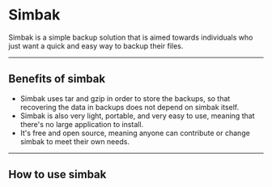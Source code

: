 # Simbak

Simbak is a simple backup solution that is aimed towards individuals who just want a quick and easy way to backup their files.

---
## Benefits of simbak

- Simbak uses tar and gzip in order to store the backups, so that recovering the data in backups does not depend on simbak itself.
- Simbak is also very light, portable, and very easy to use, meaning that there's no large application to install.
- It's free and open source, meaning anyone can contribute or change simbak to meet their own needs.

---
## How to use simbak

